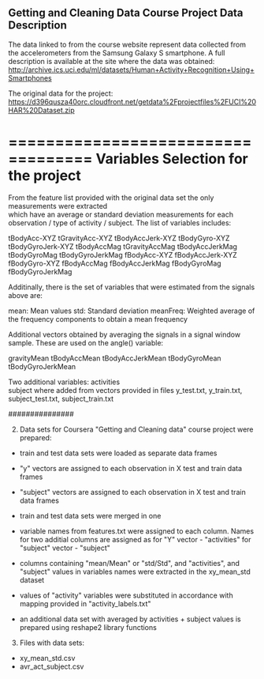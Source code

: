 ## Getting and Cleaning Data Course Project Data Description

The data linked to from the course website represent data collected from the accelerometers from the 
Samsung Galaxy S smartphone. A full description is available at the site where the data was 
obtained:
http://archive.ics.uci.edu/ml/datasets/Human+Activity+Recognition+Using+Smartphones

The original data for the project:
https://d396qusza40orc.cloudfront.net/getdata%2Fprojectfiles%2FUCI%20HAR%20Dataset.zip

===================================
Variables Selection for the project 
===================================

From the feature list provided with the original data set the only measurements were extracted  
which have an average or standard deviation measurements for each observation / type of activity / 
subject. 
The list of variables includes:

tBodyAcc-XYZ
tGravityAcc-XYZ
tBodyAccJerk-XYZ
tBodyGyro-XYZ
tBodyGyroJerk-XYZ
tBodyAccMag
tGravityAccMag
tBodyAccJerkMag
tBodyGyroMag
tBodyGyroJerkMag
fBodyAcc-XYZ
fBodyAccJerk-XYZ
fBodyGyro-XYZ
fBodyAccMag
fBodyAccJerkMag
fBodyGyroMag
fBodyGyroJerkMag

Additinally, there is the set of variables that were estimated from the signals above are: 

mean: Mean values
std: Standard deviation
meanFreq: Weighted average of the frequency components to obtain a mean frequency


Additional vectors obtained by averaging the signals in a signal window sample. These are used on 
the angle() variable:

gravityMean
tBodyAccMean
tBodyAccJerkMean
tBodyGyroMean
tBodyGyroJerkMean

Two additional variables:
activities  
subject 
where added from vectors provided in files 
y_test.txt, 
y_train.txt,
subject_test.txt, 
subject_train.txt

###############



2. Data sets for Coursera "Getting and Cleaning data" course project were prepared:
- train and test data sets were loaded as separate data frames
- "y" vectors are assigned to each observation in X test and train data frames
- "subject" vectors are assigned to each observation in X test and train data frames
- train and test data sets were merged in one
- variable names from features.txt were assigned to each column. Names for two additial columns are 
assigned as
for "Y" vector - "activities"
for "subject" vector - "subject"
- columns containing "mean/Mean" or "std/Std", and "activities", and "subject" values in variables 
names were extracted in the xy_mean_std dataset
- values of "activity" variables were substituted in accordance with mapping provided in 
"activity_labels.txt"

- an additional data set with averaged by activities + subject values is prepared using reshape2 
library functions

3. Files with data sets:
* xy_mean_std.csv
* avr_act_subject.csv